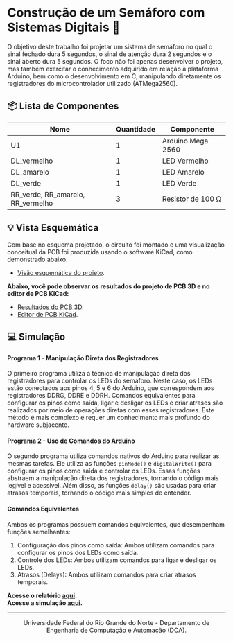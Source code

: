 # Construção de um Semáforo com Sistemas Digitais 🚦

O objetivo deste trabalho foi projetar um sistema de semáforo no qual o sinal fechado dura 5 segundos, o sinal de atenção dura 2 segundos e o sinal aberto dura 5 segundos. O foco não foi apenas desenvolver o projeto, mas também exercitar o conhecimento adquirido em relação à plataforma Arduino, bem como o desenvolvimento em C, manipulando diretamente os registradores do microcontrolador utilizado (ATMega2560).

## 📦 Lista de Componentes

|Nome                       |Quantidade|Componente            |
|---------------------------|----------|----------------------|
|U1                         |    1     |Arduino Mega 2560     |
|DL_vermelho                |    1     |LED Vermelho          |
|DL_amarelo                 |    1     |LED Amarelo           |
|DL_verde                   |    1     |LED Verde             |
|RR_verde, RR_amarelo, RR_vermelho|    3     |Resistor de 100 Ω     |

## 💡 Vista Esquemática

Com base no esquema projetado, o circuito foi montado e uma visualização conceitual da PCB foi produzida usando o software KiCad, como demonstrado abaixo.
- [Visão esquemática do projeto](./assets/schematic-test-view.png).

**Abaixo, você pode observar os resultados do projeto de PCB 3D e no editor de PCB KiCad:**

- [Resultados do PCB 3D](./assets/digital-traffic-3D.png).
- [Editor de PCB KiCad](./assets/PCB_test_digital_traffic.png).

## 💻 Simulação

<h4>Programa 1 - Manipulação Direta dos Registradores</h4>

O primeiro programa utiliza a técnica de manipulação direta dos registradores para controlar os LEDs do semáforo. Neste caso, os LEDs estão conectados aos pinos 4, 5 e 6 do Arduino, que correspondem aos registradores DDRG, DDRE e DDRH. Comandos equivalentes para configurar os pinos como saída, ligar e desligar os LEDs e criar atrasos são realizados por meio de operações diretas com esses registradores. Este método é mais complexo e requer um conhecimento mais profundo do hardware subjacente.

<h4>Programa 2 - Uso de Comandos do Arduino</h4>

O segundo programa utiliza comandos nativos do Arduino para realizar as mesmas tarefas. Ele utiliza as funções `pinMode()` e `digitalWrite()` para configurar os pinos como saída e controlar os LEDs. Essas funções abstraem a manipulação direta dos registradores, tornando o código mais legível e acessível. Além disso, as funções `delay()` são usadas para criar atrasos temporais, tornando o código mais simples de entender.

<h4>Comandos Equivalentes</h4>

Ambos os programas possuem comandos equivalentes, que desempenham funções semelhantes:
<ol>
  <li>Configuração dos pinos como saída: Ambos utilizam comandos para configurar os pinos dos LEDs como saída.</li>
  <li>Controle dos LEDs: Ambos utilizam comandos para ligar e desligar os LEDs.</li>
  <li>Atrasos (Delays): Ambos utilizam comandos para criar atrasos temporais.</li>
</ol>

**Acesse o relatório [aqui](https://docs.google.com/document/d/1Vi-jQYvrnQ7ScGuVZsoD0Jnd9IB_S97zQoPqURQRzTI/edit?usp=sharing).**<br>
**Acesse a simulação [aqui](https://youtube.com/shorts/Nvl-8OjJIZM).**

---

<div align="center">
  Universidade Federal do Rio Grande do Norte - Departamento de Engenharia de Computação e Automação (DCA).
</div>

